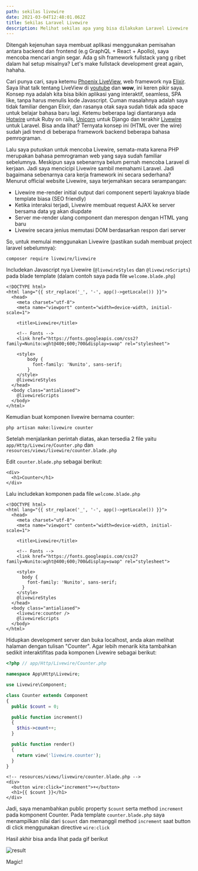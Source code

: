 ```yaml
---
path: sekilas livewire
date: 2021-03-04T12:48:01.062Z
title: Sekilas Laravel Livewire
description: Melihat sekilas apa yang bisa dilakukan Laravel Livewire
---
```

Ditengah kejenuhan saya membuat aplikasi menggunakan pemisahan antara backend dan frontend (e.g GraphQL + React + Apollo), saya mencoba mencari angin segar. Ada g sih framework fullstack yang g ribet dalam hal setup misalnya? Let's make fullstack development great again, hahaha.

Cari punya cari, saya ketemu [Phoenix LiveView](https://hexdocs.pm/phoenix_live_view/Phoenix.LiveView.html), web framework nya [Elixir](https://elixir-lang.org/). Saya lihat talk tentang LiveView di [youtube](https://www.youtube.com/watch?v=Z2DU0qLfPIY) dan **wow**, ini keren pikir saya. Konsep nya adalah kita bisa bikin aplikasi yang interaktif, seamless, SPA like, tanpa harus menulis kode Javascript. Cuman masalahnya adalah saya tidak familiar dengan Elixir, dan rasanya otak saya sudah tidak ada space untuk belajar bahasa baru lagi. Ketemu beberapa lagi diantaranya ada [Hotwire](https://hotwire.dev/) untuk Ruby on rails, [Unicorn](https://www.django-unicorn.com/) untuk Django dan terakhir [Livewire](https://laravel-livewire.com/) untuk Laravel. Bisa anda lihat? Ternyata konsep ini (HTML over the wire) sudah jadi trend di beberapa framework backend beberapa bahasa pemrograman.

Lalu saya putuskan untuk mencoba Livewire, semata-mata karena PHP merupakan bahasa pemrograman web yang saya sudah familiar sebelumnya. Meskipun saya sebenarnya belum pernah mencoba Laravel di kerjaan. Jadi saya mencicipi Livewire sambil memahami Laravel. Jadi bagaimana sebenarnya cara kerja framework ini secara sederhana? Menurut official website Livewire, saya terjemahkan secara serampangan:

* Livewire me-render initial output dari component seperti layaknya blade template biasa (SEO friendly)
* Ketika interaksi terjadi, Livewire membuat request AJAX ke server bersama data yg akan diupdate
* Server me-render ulang component dan merespon dengan HTML yang baru
* Livewire secara jenius memutasi DOM berdasarkan respon dari server

So, untuk memulai menggunakan Livewire (pastikan sudah membuat project laravel sebelumnya):

`composer require livewire/livewire`

Includekan Javascript nya Livewire (`@livewireStyles` dan `@livewireScripts`) pada blade template (dalam contoh saya pada file `welcome.blade.php`)

```phtml
<!DOCTYPE html>
<html lang="{{ str_replace('_', '-', app()->getLocale()) }}">
  <head>
    <meta charset="utf-8">
    <meta name="viewport" content="width=device-width, initial-scale=1">

    <title>Livewire</title>

    <!-- Fonts -->
    <link href="https://fonts.googleapis.com/css2?family=Nunito:wght@400;600;700&display=swap" rel="stylesheet">

    <style>
        body {
          font-family: 'Nunito', sans-serif;
        }
    </style>
    @livewireStyles
  </head>
  <body class="antialiased">
    @livewireScripts
  </body>
</html>
```

Kemudian buat komponen livewire bernama counter:

`php artisan make:livewire counter`

Setelah menjalankan perintah diatas, akan tersedia 2 file yaitu `app/Http/Livewire/Counter.php` dan `resources/views/livewire/counter.blade.php`

Edit `counter.blade.php` sebagai berikut:

```phtml
<div>
  <h1>Counter</h1>
</div>
```

Lalu includekan komponen pada file `welcome.blade.php`

```phtml
<!DOCTYPE html>
<html lang="{{ str_replace('_', '-', app()->getLocale()) }}">
  <head>
    <meta charset="utf-8">
    <meta name="viewport" content="width=device-width, initial-scale=1">

    <title>Livewire</title>

    <!-- Fonts -->
    <link href="https://fonts.googleapis.com/css2?family=Nunito:wght@400;600;700&display=swap" rel="stylesheet">

    <style>
      body {
        font-family: 'Nunito', sans-serif;
      }
    </style>
    @livewireStyles
  </head>
  <body class="antialiased">
    <livewire:counter />
    @livewireScripts
  </body>
</html>
```

Hidupkan development server dan buka localhost, anda akan melihat halaman dengan tulisan "Counter". Agar lebih menarik kita tambahkan sedikit interaktifitas pada komponen Livewire sebagai berikut:

```php
<?php // app/Http/Livewire/Counter.php

namespace App\Http\Livewire;

use Livewire\Component;

class Counter extends Component
{
  public $count = 0;

  public function increment()
  {
    $this->count++;
  }

  public function render()
  {
    return view('livewire.counter');
  }
}
```

```phtml
<!-- resources/views/livewire/counter.blade.php -->
<div>
  <button wire:click="increment">+</button>
  <h1>{{ $count }}</h1>
</div>
```

Jadi, saya menambahkan public property `$count` serta method `increment` pada komponent Counter. Pada template `counter.blade.php` saya menampilkan nilai dari `$count` dan memanggil method `increment` saat button di click menggunakan directive `wire:click`

Hasil akhir bisa anda lihat pada gif berikut

![result](assets/counter.gif "Livewire in Action")

Magic!
